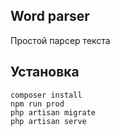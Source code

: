 ## Word parser
Простой парсер текста

## Установка

```shell
composer install
npm run prod
php artisan migrate
php artisan serve
```
